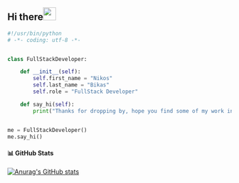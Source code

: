 ## Hi there<img src="https://github.com/TheDudeThatCode/TheDudeThatCode/blob/master/Assets/Hi.gif" width="29px"> 

```python
#!/usr/bin/python
# -*- coding: utf-8 -*-


class FullStackDeveloper:

    def __init__(self):
        self.first_name = "Nikos"
        self.last_name = "Bikas"
        self.role = "FullStack Developer"

    def say_hi(self):
        print("Thanks for dropping by, hope you find some of my work interesting.")


me = FullStackDeveloper()
me.say_hi()
```

#### 📊  GitHub Stats
[![Anurag's GitHub stats](https://github-readme-stats.vercel.app/api?username=thrillseeker01)](https://github.com/anuraghazra/github-readme-stats)


<!-- [![Top Langs](https://github-readme-stats.vercel.app/api/top-langs/?username=thrillseeker01&theme=radical&layout=compact)](https://github.com/anuraghazra/github-readme-stats) -->

<!-- I'm a passionate self-taught Full Stack Web Developer 🚀 from Greece. -->

<!-- ## Pharmacy Student :mortar_board:

<img align="right" alt="GIF" width="500" src="https://github.githubassets.com/images/modules/profile/profile-joined-github-dark.svg" />

currently, I'm studying programming and computer science and learning some tools that allow me to analyze complex systems.







